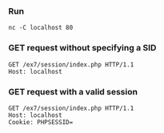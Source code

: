 ### Run
`nc -C localhost 80`

### GET request without specifying a SID
```
GET /ex7/session/index.php HTTP/1.1
Host: localhost
```

### GET request with a valid session
```
GET /ex7/session/index.php HTTP/1.1
Host: localhost
Cookie: PHPSESSID=
```